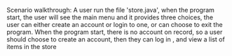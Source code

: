 Scenario walkthrough: A user run the file 'store.java', when the program start, the user will see the main menu and it
provides three choices, the user can either create an account or login to one, or can choose to exit the program.
When the program start, there is no account on record, so a user should choose to create an account, then they can log in
, and view a list of items in the store
